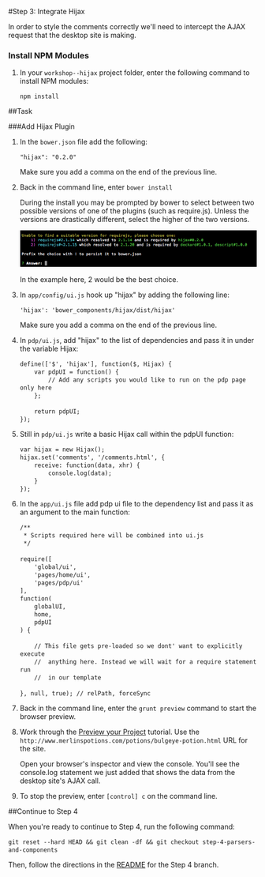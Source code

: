 #Step 3: Integrate Hijax

In order to style the comments correctly we'll need to intercept the AJAX request that the desktop site is making.


### Install NPM Modules

1. In your `workshop--hijax` project folder, enter the following command to install NPM modules:

    ```
    npm install
    ```

##Task

###Add Hijax Plugin

1. In the `bower.json` file add the following:

    ```
    "hijax": "0.2.0"
    ```

    Make sure you add a comma on the end of the previous line.

2. Back in the command line, enter `bower install`

    During the install you may be prompted by bower to select between two possible versions of one of the plugins (such as require.js). Unless the versions are drastically different, select the higher of the two versions.

    ![Bower Version Choice](https://raw.githubusercontent.com/mobify/workshop--hijax/step-3-integrate-hijax/static/img/bower_version_choice.png?token=ABPdYZoZbuoqarncfiNqqz4YLGQXZaGAks5WabZ0wA%3D%3D)

    In the example here, 2 would be the best choice.

3. In `app/config/ui.js` hook up "hijax" by adding the following line:

    ```
    'hijax': 'bower_components/hijax/dist/hijax'
    ```
    Make sure you add a comma on the end of the previous line.


4. In `pdp/ui.js`, add "hijax" to the list of dependencies and pass it in under the variable Hijax:

    ```
    define(['$', 'hijax'], function($, Hijax) {
        var pdpUI = function() {
            // Add any scripts you would like to run on the pdp page only here
        };

        return pdpUI;
    });
    ```

5. Still in `pdp/ui.js` write a basic Hijax call within the pdpUI function:

    ```
    var hijax = new Hijax();
    hijax.set('comments', '/comments.html', {
        receive: function(data, xhr) {
            console.log(data);
        }
    }); 
    ```

6. In the `app/ui.js` file add pdp ui file to the dependency list and pass it as an argument to the main function:

    ```
    /**
     * Scripts required here will be combined into ui.js
     */

    require([
        'global/ui',
        'pages/home/ui',
        'pages/pdp/ui'
    ],
    function(
        globalUI,
        home,
        pdpUI
    ) {

        // This file gets pre-loaded so we dont' want to explicitly execute
        //  anything here. Instead we will wait for a require statement run
        //  in our template

    }, null, true); // relPath, forceSync
    ```

7. Back in the command line, enter the `grunt preview` command to start the browser preview.
8. Work through the [Preview your Project](http://adaptivejs.mobify.com/v1.0/docs/preview-your-project) tutorial.
    Use the `http://www.merlinspotions.com/potions/bulgeye-potion.html` URL for the site.

    Open your browser's inspector and view the console. You'll see the console.log statement we just added that shows the data from the desktop site's AJAX call.

9. To stop the preview, enter `[control] c` on the command line.

##Continue to Step 4

When you're ready to continue to Step 4, run the following command:

```
git reset --hard HEAD && git clean -df && git checkout step-4-parsers-and-components
```

Then, follow the directions in the [README](https://github.com/mobify/workshop--hijax/blob/step-4-parsers-and-components/README.md) for the Step 4 branch.